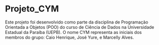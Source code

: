 # Projeto_CYM
Este projeto foi desenvolvido como parte da disciplina de Programação Orientada a Objetos (POO) do curso de Ciência de Dados na Universidade Estadual da Paraíba (UEPB). O nome CYM representa as iniciais dos membros do grupo: Caio Henrique, José Yure, e Marcelly Alves.

